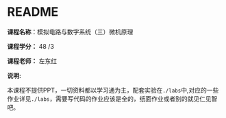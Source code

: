 # README

**课程名称**：模拟电路与数字系统（三）微机原理

**课程学分：** 48 /3

**课程老师：** 左东红

**说明:**

本课程不提供PPT，一切资料都以学习通为主，配套实验在`./labs`中,对应的一些作业详见`./labs`，需要写代码的作业应该是全的，纸面作业或者别的就见仁见智吧。